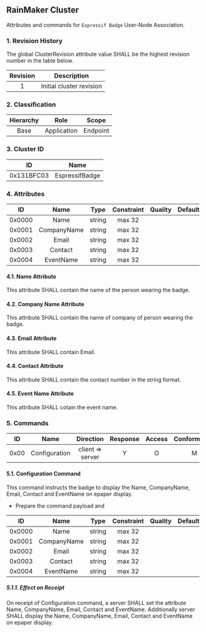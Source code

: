 ## RainMaker Cluster

Attributes and commands for `Espressif Badge` User-Node Association.


### 1. Revision History

The global ClusterRevision attribute value SHALL be the highest revision number in the table below.

| Revision | Description                           |
|:--------:|:-------------------------------------:|
| 1        | Initial cluster revision              |


### 2. Classification

| Hierarchy | Role        | Scope    |
|:---------:|:-----------:|:--------:|
|Base       | Application | Endpoint |


### 3. Cluster ID

| ID         | Name           |
|:----------:|:--------------:|
| 0x131BFC03 | EspressifBadge |


### 4. Attributes

| ID     | Name              | Type   | Constraint | Quality | Default | Access | Conformance |
|:------:|:-----------------:|:------:|:----------:|:-------:|:-------:|:------:|:-----------:|
| 0x0000 | Name              | string | max 32     |         |         | RW     | D           |
| 0x0001 | CompanyName       | string | max 32     |         |         | RW     | M           |
| 0x0002 | Email             | string | max 32     |         |         | RW     | M           |
| 0x0003 | Contact           | string | max 32     |         |         | RW     | M           |
| 0x0004 | EventName         | string | max 32     |         |         | RW     | M           |

#### 4.1. Name Attribute

This attribute SHALL contain the name of the person wearing the badge.

#### 4.2. Company Name Attribute

This attribute SHALL contain the name of company of person wearing the badge.

#### 4.3. Email Attribute

This attribute SHALL contain Email.

#### 4.4. Contact Attribute

This attribute SHALL contain the contact number in the string format.

#### 4.5. Event Name Attribute

This attribute SHALL cotain the event name.


### 5. Commands

| ID   | Name          | Direction       | Response | Access | Conformance |
|:----:|:-------------:|:---------------:|:--------:|:------:|:-----------:|
| 0x00 | Configuration | client ⇒ server | Y        | O      | M           |

#### 5.1. Configuration Command

This command instructs the badge to display the Name, CompanyName, Email, Contact and EventName on epaper display.
- Prepare the command payload and <secret-key>

| ID     | Name              | Type   | Constraint | Quality | Default | Access | Conformance |
|:------:|:-----------------:|:------:|:----------:|:-------:|:-------:|:------:|:-----------:|
| 0x0000 | Name              | string | max 32     |         |         | RW     | M           |
| 0x0001 | CompanyName       | string | max 32     |         |         | RW     | M           |
| 0x0002 | Email             | string | max 32     |         |         | RW     | M           |
| 0x0003 | Contact           | string | max 32     |         |         | RW     | M           |
| 0x0004 | EventName         | string | max 32     |         |         | RW     | M           |

##### 5.1.1. Effect on Receipt

On receipt of Configuration command, a server SHALL set the attribute Name, CompanyName, Email, Contact and EventName. Additionally server SHALL display the Name, CompanyName, Email, Contact and EventName on epaper display.
